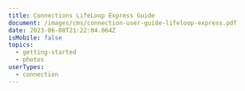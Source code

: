 ```yaml
---
title: Connections LifeLoop Express Guide
document: /images/cms/connection-user-guide-lifeloop-express.pdf
date: 2023-06-08T21:22:04.064Z
isMobile: false
topics:
  - getting-started
  - photos
userTypes:
  - connection
---
```

